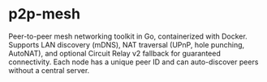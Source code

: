 # p2p-mesh
Peer-to-peer mesh networking toolkit in Go, containerized with Docker.   Supports LAN discovery (mDNS), NAT traversal (UPnP, hole punching, AutoNAT),   and optional Circuit Relay v2 fallback for guaranteed connectivity.   Each node has a unique peer ID and can auto-discover peers without a central server.
